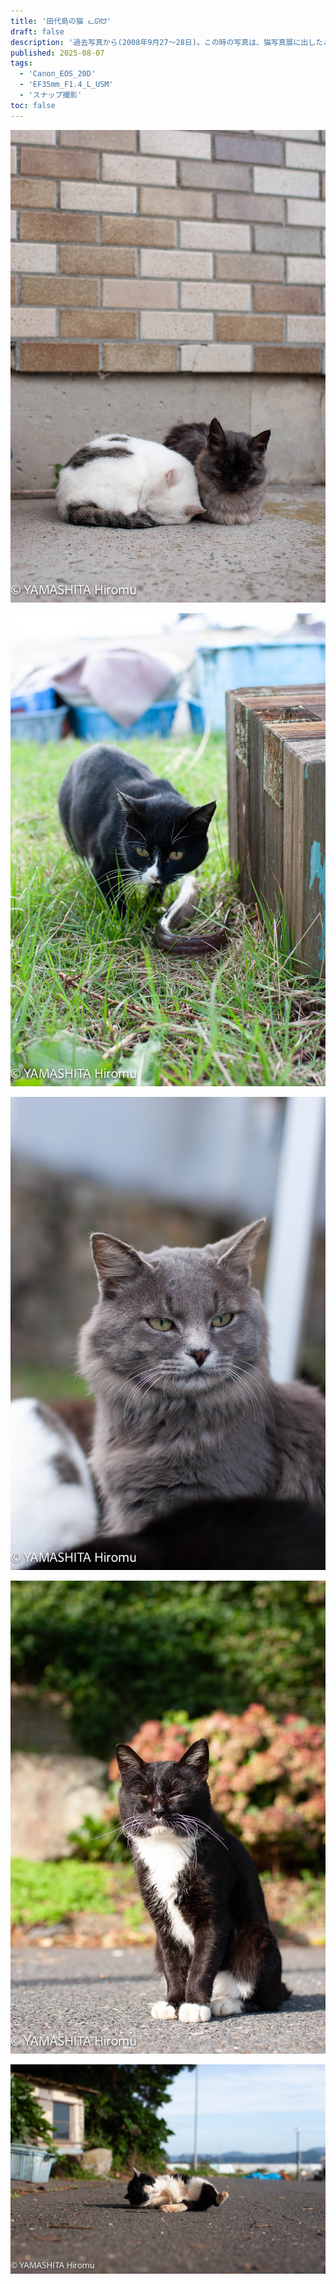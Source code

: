 ```yaml
---
title: '田代島の猫 ᓚᘏᗢ'
draft: false
description: '過去写真から(2008年9月27〜28日)。この時の写真は、猫写真展に出したこともあって思い入れがあります。'
published: 2025-08-07
tags:
  - 'Canon_EOS_20D'
  - 'EF35mm_F1.4_L_USM'
  - 'スナップ撮影'
toc: false
---
```



![](_assets/AAC8DCC1-F1A0-4E4A-8F3D-583BA8CD5A6B.jpg)

![](_assets/DD0920CA-3ACB-44D0-9021-1BC0EC197182.jpg)

![](_assets/20351D80-671A-41FB-88F6-AB2FFAEB7489.jpg)

![](_assets/10774032-D8A2-4DBE-8B15-07DB5DD2B370.jpg)

![](_assets/7F4E61CB-3DED-4222-9AD0-2D3A6B74AD62.jpg)